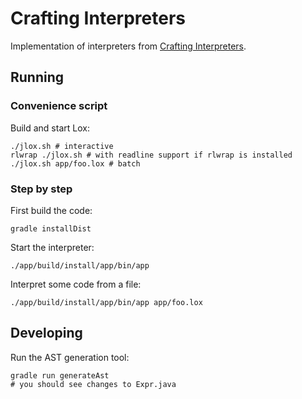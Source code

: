 # Crafting Interpreters

Implementation of interpreters from [Crafting Interpreters](http://craftinginterpreters.com).

## Running

### Convenience script

Build and start Lox:

```shell
./jlox.sh # interactive
rlwrap ./jlox.sh # with readline support if rlwrap is installed
./jlox.sh app/foo.lox # batch
```

### Step by step

First build the code:

```shell
gradle installDist
```

Start the interpreter:

```shell
./app/build/install/app/bin/app
```

Interpret some code from a file:

```shell
./app/build/install/app/bin/app app/foo.lox
```

## Developing

Run the AST generation tool:

```shell
gradle run generateAst
# you should see changes to Expr.java 
```